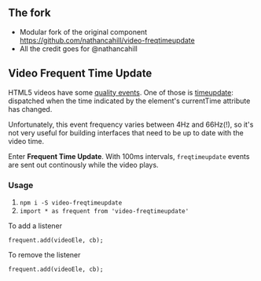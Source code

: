 ## The fork
  - Modular fork of the original component https://github.com/nathancahill/video-freqtimeupdate
  - All the credit goes for @nathancahill

## Video Frequent Time Update

HTML5 videos have some [quality events](https://developer.mozilla.org/en-US/docs/Web/Guide/Events/Media_events). One of those is [timeupdate](https://developer.mozilla.org/en-US/docs/Web/Events/timeupdate): dispatched when the time indicated by the element's currentTime attribute has changed.

Unfortunately, this event frequency varies between 4Hz and 66Hz(!), so it's not very useful for building interfaces that need to be up to date with the video time.

Enter __Frequent Time Update__. With 100ms intervals, `freqtimeupdate` events are sent out continously while the video plays.

### Usage

1. `npm i -S video-freqtimeupdate`
1. `import * as frequent from 'video-freqtimeupdate'`

To add a listener
```
frequent.add(videoEle, cb);
```

To remove the listener
```
frequent.add(videoEle, cb);
```
